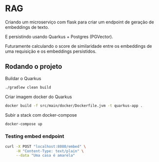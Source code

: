 # RAG

Criando um microserviço com flask para criar um endpoint de geração de embeddings de texto.

E persistindo usando Quarkus + Postgres (PGVector).

Futuramente calculando o score de similaridade entre os embeddings de uma requisição e os embeddings persistidos.

## Rodando o projeto

Buildar o Quarkus
```bash
./gradlew clean build
```

Criar imagem docker do Quarkus
```bash
docker build -f src/main/docker/Dockerfile.jvm -t quarkus-app .
```
Subir a stack com docker-compose

```bash
docker-compose up
```

### Testing embed endpoint

```bash
curl -X POST "localhost:8080/embed" \
     -H "Content-Type: text/plain" \
     --data "Uma casa é amarela"
```
